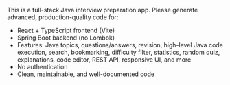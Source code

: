 <!-- Use this file to provide workspace-specific custom instructions to Copilot. For more details, visit https://code.visualstudio.com/docs/copilot/copilot-customization#_use-a-githubcopilotinstructionsmd-file -->

This is a full-stack Java interview preparation app. Please generate advanced, production-quality code for:
- React + TypeScript frontend (Vite)
- Spring Boot backend (no Lombok)
- Features: Java topics, questions/answers, revision, high-level Java code execution, search, bookmarking, difficulty filter, statistics, random quiz, explanations, code editor, REST API, responsive UI, and more
- No authentication
- Clean, maintainable, and well-documented code
